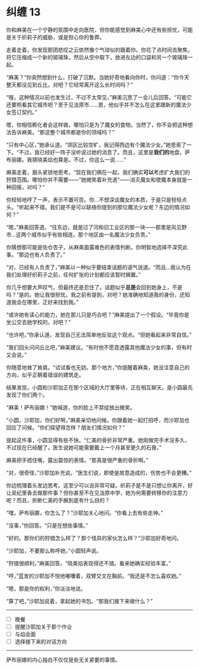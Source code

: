# 纠缠 13

你和麻美在一个宁静的氛围中走向医院，但你能感觉到麻美心中还有些担忧，可能是关于织莉子的威胁，或是担心你的鲁莽。

走着走着，你发现那团悲叹之云依然像个气球似的跟着你。你花了点时间去聚焦，将它压缩成一个新的玻璃珠，然后从空中取下，放进左边的口袋和另一个玻璃珠一起。

“麻美？”你突然想到什么，打破了沉默。当她好奇地看向你时，你问道：“你今天整天都没见到丘比，对吧？它经常离开这么长时间吗？”

“哦，这种情况以前也发生过，不过不太常见，”麻美沉思了一会儿后回答。“可能它还要照看其它城市吧？至于见泷原市……恩，他似乎并不怎么在这里跟新的魔法少女签订契约。”

嗯，你相信孵化者会这样做，哪怕只是为了魔女的食物。当然了，你不会把这种想法告诉麻美。“那这整个城市都是你的领域吗？”

“只有中心区，”她承认道。“郊区比较空旷，我记得西边有个魔法少女。”她思索了一下。“不过，我已经好一阵子没听说过她的消息了。而且，这里是**我们的**地盘，萨布丽娜。我猜晓美焰也算是。不过，你这么一说……”

麻美走着，眉头紧锁地思考。“现在我们俩在一起，我们确实**可以**考虑扩大我们的狩猎范围。哪怕你并不需要——”她微笑着补充道“——消灭魔女和使魔本身就是一种回报，对吗？”

你轻轻地哼了一声，表示不置可否。你...不想深谈魔女的本质，于是只是轻轻点头。“听起来不错。我们是不是可以联络你提到的那位魔法少女呢？东边的情况如何？”

“嗯，”麻美回答道。“往东边，就是过了河和旧工业区的那一块——那里是风见野市...这两个城市似乎有些相连。那个地区由一名魔法少女负责。”

你猜想那可能是佐仓杏子，从麻美面露难色的表情判断。你明智地选择不深究此事。“那边也有人负责了。”

“对，已经有人负责了，”麻美以一种似乎要结束话题的语气说道。“而且...我认为在我们处理好织莉子之前，任何扩张的计划都应该暂时搁置。”

你几乎想要大声叹气，但最终还是忍住了。话题似乎**总是**会回到她身上，不是吗？“是的。她让我很担忧。我之前有提到，对吧？她准确地知道我的身份，还知道我会在哪里，正好来找到我。”

“或许她有读心的能力，她在那儿只是巧合吧？”麻美提出了一个假设。“毕竟你是坐公交去她学校的，对吧？”

“也许吧，”你承认道，发现自己无法简单地反驳这个观点。“但她看起来非常自信。”

“我们回头问问丘比吧，”麻美建议。“有时他不愿意透露其他魔法少女的事，但有时又会说。”

你随意地耸了耸肩。“试试看也无妨。那个地方，”你提醒着麻美，她没注意自己的方向，似乎正朝着错误的建筑走。

结果发现，小圆和沙耶加正在那个区域的大厅里等待，正在相互聊天。是小圆最先发现了你们两个。

“麻美！萨布丽娜！”她喊道，你的脸上不禁绽放出微笑。

“小圆，沙耶加，你们好啊，”麻美亲切地问候。你跟着她一起打招呼，而沙耶加也回应了问候。“你们探望得怎样？朋友们情况如何？”

提起这件事，小圆显得有些不快。“仁美的骨折非常严重。她刚做完手术没多久，不过现在已经醒了。医生说她可能需要戴上一个月甚至更久的石膏。”

麻美把手捂住嘴，露出震惊的表情。“那真是很严重的骨折啊。”

“对，很奇怪，”沙耶加补充说。“医生们说，即使是故意造成的，伤势也不会更糟。”

你边梳理着头发边思考。这至少可以说非常可疑。织莉子是不是只想让你离开，好让吴纪里香去做那件事？但你甚至不在见泷原中学，她为何需要转移你的注意力呢？而且，折断仁美的手腕到底有什么目的？

“嘿，萨布丽娜，你怎么了？”沙耶加关心地问。“你看上去有些走神。”

“没事，”你回答。“只是在想些事情。”

“好的。那你们的狩猎怎么样了？那个怪异的家伙怎么样？”沙耶加好奇地问。

“沙耶加，不要那么称呼她，”小圆轻声说。

“狩猎很顺利，”麻美回答。“晓美焰表现得还不错。看来她确实经验丰富。”

“哼，”蓝发的沙耶加不悦地嘟囔着，双臂交叉在胸前。“我还是不怎么喜欢她。”

“嗯，那是你的权利，”你淡淡地说。

“算了吧，”沙耶加说着，拿起她的书包。“那我们接下来做什么？”

---

- [ ] 晚餐
- [ ] 提醒沙耶加关于那个作业
- [ ] 与焰会面
- [ ] 选择接下来的对话方向

---

萨布丽娜的内心独白不仅仅是些无关紧要的事情。
